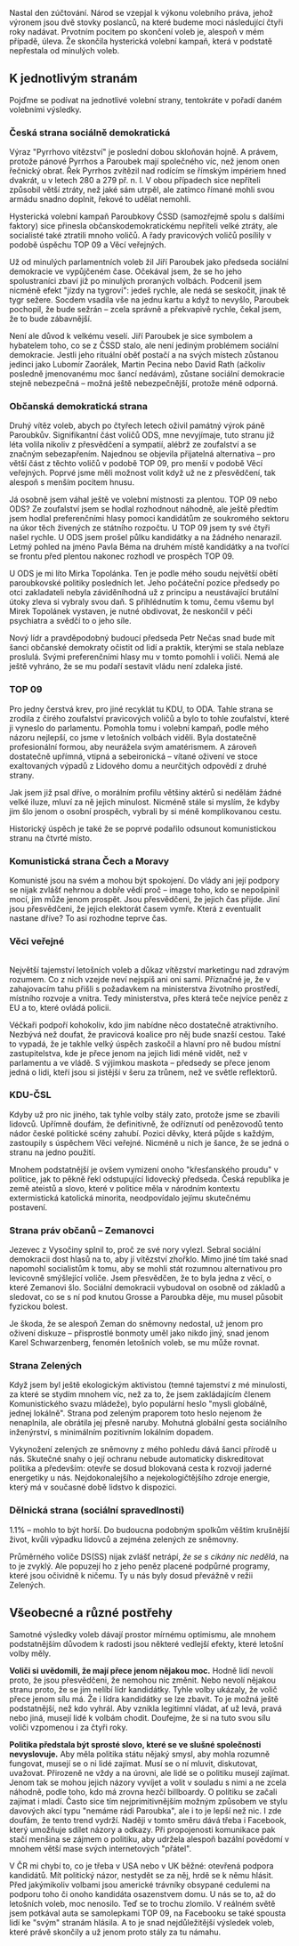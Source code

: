 <!-- dcterms:identifier = riderweblog#247 -->
<!-- dcterms:title = Jak jsme zvolili: aneb politické obludárium po volbách -->
<!-- dcterms:abstract = Nastal den zúčtování. Národ se vzepjal k výkonu volebního práva, jehož výronem jsou dvě stovky poslanců, na které budeme moci následující čtyři roky nadávat. Prvotním pocitem po skončení voleb je, alespoň v mém případě, úleva. Že skončila hysterická volební kampaň, která v podstatě nepřestala od minulých voleb. -->
<!-- np9:categoryId = 2 -->
<!-- x4w:category = Lidé a jiná zvěř -->
<!-- np9:authorId = 1 -->
<!-- np9:authorEmail = michal.valasek@altairis.cz -->
<!-- dcterms:creator = Michal Altair Valášek -->
<!-- dcterms:created = 2010-06-02T23:25:39.7+02:00 -->
<!-- dcterms:dateAccepted = 2010-06-03T12:19:10.717+02:00 -->

Nastal den zúčtování. Národ se vzepjal k výkonu volebního práva, jehož výronem jsou dvě stovky poslanců, na které budeme moci následující čtyři roky nadávat. Prvotním pocitem po skončení voleb je, alespoň v mém případě, úleva. Že skončila hysterická volební kampaň, která v podstatě nepřestala od minulých voleb.

## K jednotlivým stranám

Pojďme se podívat na jednotlivé volební strany, tentokráte v pořadí daném volebními výsledky.

### Česká strana sociálně demokratická

Výraz "Pyrrhovo vítězství" je poslední dobou skloňován hojně. A právem, protože pánové Pyrrhos a Paroubek mají společného víc, než jenom onen řečnický obrat. Řek Pyrrhos zvítězil nad rodícím se římským impériem hned dvakrát, u v letech 280 a 279 př. n. l. V obou případech sice nepříteli způsobil větší ztráty, než jaké sám utrpěl, ale zatímco římané mohli svou armádu snadno doplnit, řekové to udělat nemohli.

Hysterická volební kampaň Paroubkovy ĆSSD (samozřejmě spolu s dalšími faktory) sice přinesla občanskodemokratickému nepříteli velké ztráty, ale socialisté také ztratili mnoho voličů. A řady pravicových voličů posílily v podobě úspěchu TOP 09 a Věcí veřejných.

Už od minulých parlamentních voleb žil Jiří Paroubek jako předseda sociální demokracie ve vypůjčeném čase. Očekával jsem, že se ho jeho spolustraníci zbaví již po minulých proraných volbách. Podcenil jsem nicméně efekt "jízdy na tygrovi": jedeš rychle, ale nedá se seskočit, jinak tě tygr sežere. Socdem vsadila vše na jednu kartu a když to nevyšlo, Paroubek pochopil, že bude sežrán – zcela správně a překvapivě rychle, čekal jsem, že to bude zábavnější.

Není ale důvod k velkému veselí. Jiří Paroubek je sice symbolem a hybatelem toho, co se z ČSSD stalo, ale není jediným problémem sociální demokracie. Jestli jeho rituální oběť postačí a na svých místech zůstanou jedinci jako Lubomír Zaorálek, Martin Pecina nebo David Rath (ačkoliv posledně jmenovanému moc šancí nedávám), zůstane sociální demokracie stejně nebezpečná – možná ještě nebezpečnější, protože méně odporná.

### Občanská demokratická strana

Druhý vítěz voleb, abych po čtyřech letech oživil památný výrok páně Paroubkův. Signifikantní část voličů ODS, mne nevyjímaje, tuto stranu již léta volila nikoliv z přesvědčení a sympatií, alébrž ze zoufalství a se značným sebezapřením. Najednou se objevila přijatelná alternativa – pro větší část z těchto voličů v podobě TOP 09, pro menší v podobě Věcí veřejných. Poprvé jsme měli možnost volit když už ne z přesvědčení, tak alespoň s menším pocitem hnusu.

Já osobně jsem váhal ještě ve volební místnosti za plentou. TOP 09 nebo ODS? Ze zoufalství jsem se hodlal rozhodnout náhodně, ale ještě předtím jsem hodlal preferenčními hlasy pomoci kandidátům ze soukromého sektoru na úkor těch živených ze státního rozpočtu. U TOP 09 jsem ty své čtyři našel rychle. U ODS jsem prošel půlku kandidátky a na žádného nenarazil. Letmý pohled na jméno Pavla Béma na druhém místě kandidátky a na tvořící se frontu před plentou nakonec rozhodl ve prospěch TOP 09.

U ODS je mi líto Mirka Topolánka. Ten je podle mého soudu největší obětí paroubkovské politiky posledních let. Jeho počáteční pozice předsedy po otci zakladateli nebyla záviděníhodná už z principu a neustávající brutální útoky zleva si vybraly svou daň. S přihlédnutím k tomu, čemu všemu byl Mirek Topolánek vystaven, je nutné obdivovat, že neskončil v péči psychiatra a svědčí to o jeho síle.

Nový lídr a pravděpodobný budoucí předseda Petr Nečas snad bude mít šanci občanské demokraty očistit od lidí a praktik, kterými se stala neblaze proslulá. Svými preferenčními hlasy mu v tomto pomohli i voliči. Nemá ale ještě vyhráno, že se mu podaří sestavit vládu není zdaleka jisté.

### TOP 09

Pro jedny čerstvá krev, pro jiné recyklát tu KDU, to ODA. Tahle strana se zrodila z čirého zoufalství pravicových voličů a bylo to tohle zoufalství, které ji vyneslo do parlamentu. Pomohla tomu i volební kampaň, podle mého názoru nejlepší, co jsme v letošních volbách viděli. Byla dostatečně profesionální formou, aby neurážela svým amatérismem. A zároveň dostatečně upřímná, vtipná a sebeironická – vítané oživení ve stoce exaltovaných výpadů z Lidového domu a neurčitých odpovědí z druhé strany.

Jak jsem již psal dříve, o morálním profilu většiny aktérů si nedělám žádné velké iluze, mluví za ně jejich minulost. Nicméně stále si myslím, že kdyby jim šlo jenom o osobní prospěch, vybrali by si méně komplikovanou cestu.

Historický úspěch je také že se poprvé podařilo odsunout komunistickou stranu na čtvrté místo.

### Komunistická strana Čech a Moravy

Komunisté jsou na svém a mohou být spokojení. Do vlády ani její podpory se nijak zvlášť nehrnou a dobře vědí proč – image toho, kdo se nepošpinil mocí, jim může jenom prospět. Jsou přesvědčeni, že jejich čas přijde. Jiní jsou přesvědčeni, že jejich elektorát časem vymře. Která z eventualit nastane dříve? To asi rozhodne teprve čas.

### Věci veřejné

###### 

Největší tajemství letošních voleb a důkaz vítězství marketingu nad zdravým rozumem. Co z nich vzejde neví nejspíš ani oni sami. Příznačné je, že v zahajovacím tahu přišli s požadavkem na ministerstva životního prostředí, místního rozvoje a vnitra. Tedy ministerstva, přes která teče nejvíce peněz z EU a to, které ovládá policii.

Véčkaři podpoří kohokoliv, kdo jim nabídne něco dostatečně atraktivního. Nezbývá než doufat, že pravicová koalice pro něj bude snazší cestou. Také to vypadá, že je takhle velký úspěch zaskočil a hlavní pro ně budou místní zastupitelstva, kde je přece jenom na jejich lidi méně vidět, než v parlamentu a ve vládě. S výjimkou maskota – předsedy se přece jenom jedná o lidi, kteří jsou si jistější v šeru za trůnem, než ve světle reflektorů.

### KDU-ČSL

Kdyby už pro nic jiného, tak tyhle volby stály zato, protože jsme se zbavili lidovců. Upřímně doufám, že definitivně, že odříznutí od penězovodů tento nádor české politické scény zahubí. Pozici děvky, která půjde s každým, zastoupily s úspěchem Věci veřejné. Nicméně u nich je šance, že se jedná o stranu na jedno použití.

Mnohem podstatnější je ovšem vymizení onoho "křesťanského proudu" v politice, jak to pěkně řekl odstupující lidovecký předseda. Česká republika je země ateistů a slovo, které v politice měla v národním kontextu extermistická katolická minorita, neodpovídalo jejímu skutečnému postavení. 

### Strana práv občanů – Zemanovci

Jezevec z Vysočiny splnil to, proč ze své nory vylezl. Sebral sociální demokracii dost hlasů na to, aby jí vítězství zhořklo. Mimo jiné tím také snad napomohl socialistům k tomu, aby se mohli stát rozumnou alternativou pro levicovně smýšlející voliče. Jsem přesvědčen, že to byla jedna z věcí, o které Zemanovi šlo. Sociální demokracii vybudoval on osobně od základů a sledovat, co se s ní pod knutou Grosse a Paroubka děje, mu musel působit fyzickou bolest.

Je škoda, že se alespoň Zeman do sněmovny nedostal, už jenom pro oživení diskuze – přisprostlé bonmoty uměl jako nikdo jiný, snad jenom Karel Schwarzenberg, fenomén letošních voleb, se mu může rovnat.

### Strana Zelených

Když jsem byl ještě ekologickým aktivistou (temné tajemství z mé minulosti, za které se stydím mnohem víc, než za to, že jsem zakládajícím členem Komunistického svazu mládeže), bylo populární heslo "mysli globálně, jednej lokálně". Strana pod zeleným praporem toto heslo nejenom že nenaplnila, ale obrátila jej přesně naruby. Mohutná globální gesta sociálního inženýrství, s minimálním pozitivním lokálním dopadem.

Vykynožení zelených ze sněmovny z mého pohledu dává šanci přírodě u nás. Skutečné snahy o její ochranu nebude automaticky diskreditovat politika a především: otevře se dosud blokovaná cesta k rozvoji jaderné energetiky u nás. Nejdokonalejšího a nejekologičtějšího zdroje energie, který má v současné době lidstvo k dispozici.

### Dělnická strana (sociální spravedlnosti)

1.1% – mohlo to být horší. Do budoucna podobným spolkům věštím krušnější život, kvůli výpadku lidovců a zejména zelených ze sněmovny.

Průměrného voliče DS(SS) nijak zvlášť netrápí, *že se s cikány nic nedělá*, na to je zvyklý. Ale popuzejí ho z jeho peněz placené podpůrné programy, které jsou očividně k ničemu. Ty u nás byly dosud převážně v režii Zelených.

## Všeobecné a různé postřehy

Samotné výsledky voleb dávají prostor mírnému optimismu, ale mnohem podstatnějším důvodem k radosti jsou některé vedlejší efekty, které letošní volby měly.

**Voliči si uvědomili, že mají přece jenom nějakou moc.** Hodně lidí nevolí proto, že jsou přesvědčeni, že nemohou nic změnit. Nebo nevolí nějakou stranu proto, že se jim nelíbí lídr kandidátky. Tyhle volby ukázaly, že volič přece jenom sílu má. Že i lídra kandidátky se lze zbavit. To je možná ještě podstatnější, než kdo vyhrál. Aby vznikla legitimní vládat, ať už levá, pravá nebo jiná, musejí lidé k volbám chodit. Doufejme, že si na tuto svou sílu voliči vzpomenou i za čtyři roky.

**Politika předstala být sprosté slovo, které se ve slušné společnosti nevyslovuje.** Aby měla politika státu nějaký smysl, aby mohla rozumně fungovat, musejí se o ni lidé zajímat. Musí se o ní mluvit, diskutovat, uvažovat. Přirozeně ne vždy a na úrovni, ale lidé se o politiku musejí zajímat. Jenom tak se mohou jejich názory vyvíjet a volit v souladu s nimi a ne zcela náhodně, podle toho, kdo má zrovna hezčí billboardy. O politiku se začali zajímat i mladí. Často sice tím nejprimitivnějším možným způsobem ve stylu davových akcí typu "nemáme rádi Paroubka", ale i to je lepší než nic. I zde doufám, že tento trend vydrží. Naději v tomto směru dává třeba i Facebook, který umožňuje sdílet názory a odkazy. Při propojenosti komunikace pak stačí menšina se zájmem o politiku, aby udržela alespoň bazální povědomí v mnohem větší mase svých internetových "přátel".

V ČR mi chybí to, co je třeba v USA nebo v UK běžné: otevřená podpora kandidátů. Mít politický názor, nestydět se za něj, hrdě se k němu hlásit. Před jakýmikoliv volbami jsou americké trávníky obsypané cedulemi na podporu toho či onoho kandidáta osazenstvem domu. U nás se to, až do letošních voleb, moc nenosilo. Teď se to trochu zlomilo. V reálném světě jsem potkával auta se samolepkami TOP 09, na Facebooku se také spousta lidí ke "svým" stranám hlásila. A to je snad nejdůležitější výsledek voleb, které právě skončily a už jenom proto stály za tu námahu.